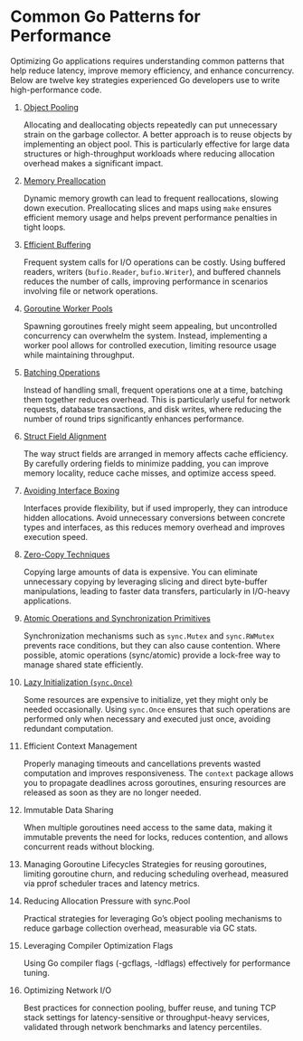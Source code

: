 # Common Go Patterns for Performance

Optimizing Go applications requires understanding common patterns that help reduce latency, improve memory efficiency, and enhance concurrency. Below are twelve key strategies experienced Go developers use to write high-performance code.

1. [Object Pooling](./object-pooling.md)

	Allocating and deallocating objects repeatedly can put unnecessary strain on the garbage collector. A better approach is to reuse objects by implementing an object pool. This is particularly effective for large data structures or high-throughput workloads where reducing allocation overhead makes a significant impact.

2. [Memory Preallocation](./mem-prealloc.md)

	Dynamic memory growth can lead to frequent reallocations, slowing down execution. Preallocating slices and maps using `make` ensures efficient memory usage and helps prevent performance penalties in tight loops.

3. [Efficient Buffering](./buffered-io.md)

	Frequent system calls for I/O operations can be costly. Using buffered readers, writers (`bufio.Reader`, `bufio.Writer`), and buffered channels reduces the number of calls, improving performance in scenarios involving file or network operations.

4. [Goroutine Worker Pools](./worker-pool.md)

	Spawning goroutines freely might seem appealing, but uncontrolled concurrency can overwhelm the system. Instead, implementing a worker pool allows for controlled execution, limiting resource usage while maintaining throughput.

5. [Batching Operations](./batching-ops.md)

	Instead of handling small, frequent operations one at a time, batching them together reduces overhead. This is particularly useful for network requests, database transactions, and disk writes, where reducing the number of round trips significantly enhances performance.

6. [Struct Field Alignment](./fields-alignment.md)

	The way struct fields are arranged in memory affects cache efficiency. By carefully ordering fields to minimize padding, you can improve memory locality, reduce cache misses, and optimize access speed.

7. [Avoiding Interface Boxing](./interface-boxing.md)

	Interfaces provide flexibility, but if used improperly, they can introduce hidden allocations. Avoid unnecessary conversions between concrete types and interfaces, as this reduces memory overhead and improves execution speed.

8. [Zero-Copy Techniques](./zero-copy.md)

	Copying large amounts of data is expensive. You can eliminate unnecessary copying by leveraging slicing and direct byte-buffer manipulations, leading to faster data transfers, particularly in I/O-heavy applications.

9. [Atomic Operations and Synchronization Primitives](./atomic-ops.md)

	Synchronization mechanisms such as `sync.Mutex` and `sync.RWMutex` prevents race conditions, but they can also cause contention. Where possible, atomic operations (sync/atomic) provide a lock-free way to manage shared state efficiently.

10. [Lazy Initialization (`sync.Once`)](./lazy-init.md)

	Some resources are expensive to initialize, yet they might only be needed occasionally. Using `sync.Once` ensures that such operations are performed only when necessary and executed just once, avoiding redundant computation.

11. Efficient Context Management

	Properly managing timeouts and cancellations prevents wasted computation and improves responsiveness. The `context` package allows you to propagate deadlines across goroutines, ensuring resources are released as soon as they are no longer needed.

12. Immutable Data Sharing

	When multiple goroutines need access to the same data, making it immutable prevents the need for locks, reduces contention, and allows concurrent reads without blocking.

13. Managing Goroutine Lifecycles
	Strategies for reusing goroutines, limiting goroutine churn, and reducing scheduling overhead, measured via pprof scheduler traces and latency metrics.

14. Reducing Allocation Pressure with sync.Pool
	
	Practical strategies for leveraging Go’s object pooling mechanisms to reduce garbage collection overhead, measurable via GC stats.

15. Leveraging Compiler Optimization Flags
	
	Using Go compiler flags (-gcflags, -ldflags) effectively for performance tuning.

16. Optimizing Network I/O

	Best practices for connection pooling, buffer reuse, and tuning TCP stack settings for latency-sensitive or throughput-heavy services, validated through network benchmarks and latency percentiles.

